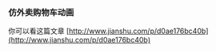 ### 仿外卖购物车动画
你可以看这篇文章
[http://www.jianshu.com/p/d0ae176bc40b](http://www.jianshu.com/p/d0ae176bc40b)
